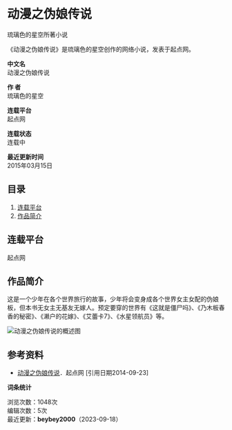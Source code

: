 # 动漫之伪娘传说

琉璃色的星空所著小说

《动漫之伪娘传说》是琉璃色的星空创作的网络小说，发表于起点网。

**中文名**  
动漫之伪娘传说

**作    者**  
琉璃色的星空

**连载平台**  
起点网

**连载状态**  
连载中

**最近更新时间**  
2015年03月15日

## 目录

1. [连载平台](#连载平台)
2. [作品简介](#作品简介)

## 连载平台

起点网

## 作品简介

这是一个少年在各个世界旅行的故事，少年将会变身成各个世界女主女配的伪娘板，但本书无女主无基友无嫁人。预定要穿的世界有《这就是僵尸吗》、《乃木板春香的秘密》、《濑户的花嫁》、《艾蕾卡7》、《水星领航员》等。

![动漫之伪娘传说的概述图](https://bkimg.cdn.bcebos.com/pic/960a304e251f95cad1c8dfb7ee46683e6709c93df42b?x-bce-process=image/format,f_auto/quality,Q_70/resize,m_lfit,limit_1,w_536)

## 参考资料

- [动漫之伪娘传说](https://baike.baidu.com/reference/18004868/533aYdO6cr3_z3kATPKMnv6lNizDNo-u67WBB7dzzqIP0XOpX5nyFJk75N4-8LlkGwaEkpdta5lHxLv-DU1B8KZTMaU)．起点网 [引用日期2014-09-23]

**词条统计**

浏览次数：1048次  
编辑次数：5次  
最近更新：**beybey2000**（2023-09-18）